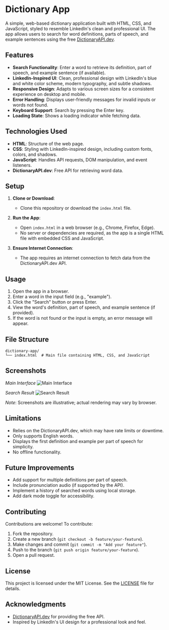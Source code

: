 # Dictionary App

A simple, web-based dictionary application built with HTML, CSS, and JavaScript, styled to resemble LinkedIn's clean and professional UI. The app allows users to search for word definitions, parts of speech, and example sentences using the free [DictionaryAPI.dev](https://dictionaryapi.dev/).

## Features

- **Search Functionality**: Enter a word to retrieve its definition, part of speech, and example sentence (if available).
- **LinkedIn-Inspired UI**: Clean, professional design with LinkedIn's blue and white color scheme, modern typography, and subtle shadows.
- **Responsive Design**: Adapts to various screen sizes for a consistent experience on desktop and mobile.
- **Error Handling**: Displays user-friendly messages for invalid inputs or words not found.
- **Keyboard Support**: Search by pressing the Enter key.
- **Loading State**: Shows a loading indicator while fetching data.

## Technologies Used

- **HTML**: Structure of the web page.
- **CSS**: Styling with LinkedIn-inspired design, including custom fonts, colors, and shadows.
- **JavaScript**: Handles API requests, DOM manipulation, and event listeners.
- **DictionaryAPI.dev**: Free API for retrieving word data.

## Setup

1. **Clone or Download**:
   - Clone this repository or download the `index.html` file.

2. **Run the App**:
   - Open `index.html` in a web browser (e.g., Chrome, Firefox, Edge).
   - No server or dependencies are required, as the app is a single HTML file with embedded CSS and JavaScript.

3. **Ensure Internet Connection**:
   - The app requires an internet connection to fetch data from the DictionaryAPI.dev API.

## Usage

1. Open the app in a browser.
2. Enter a word in the input field (e.g., "example").
3. Click the "Search" button or press Enter.
4. View the word's definition, part of speech, and example sentence (if provided).
5. If the word is not found or the input is empty, an error message will appear.

## File Structure

```
dictionary-app/
└── index.html  # Main file containing HTML, CSS, and JavaScript
```

## Screenshots

*Main Interface*
![Main Interface](screenshots/main-interface.png)

*Search Result*
![Search Result](screenshots/search-result.png)

*Note*: Screenshots are illustrative; actual rendering may vary by browser.

## Limitations

- Relies on the DictionaryAPI.dev, which may have rate limits or downtime.
- Only supports English words.
- Displays the first definition and example per part of speech for simplicity.
- No offline functionality.

## Future Improvements

- Add support for multiple definitions per part of speech.
- Include pronunciation audio (if supported by the API).
- Implement a history of searched words using local storage.
- Add dark mode toggle for accessibility.

## Contributing

Contributions are welcome! To contribute:

1. Fork the repository.
2. Create a new branch (`git checkout -b feature/your-feature`).
3. Make changes and commit (`git commit -m "Add your feature"`).
4. Push to the branch (`git push origin feature/your-feature`).
5. Open a pull request.

## License

This project is licensed under the MIT License. See the [LICENSE](LICENSE) file for details.

## Acknowledgments

- [DictionaryAPI.dev](https://dictionaryapi.dev/) for providing the free API.
- Inspired by LinkedIn's UI design for a professional look and feel.